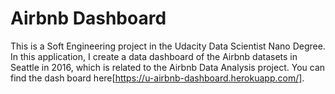 # Airbnb Dashboard

This is a Soft Engineering project in the Udacity Data Scientist Nano Degree. In this application, I create a data dashboard of the Airbnb datasets in Seattle in 2016, which is related to the Airbnb Data Analysis project. You can find the dash board here[https://u-airbnb-dashboard.herokuapp.com/].